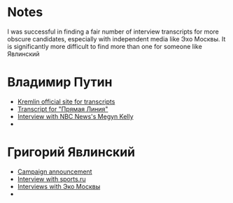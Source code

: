 # Notes
I was successful in finding a fair number of interview transcripts for more obscure candidates, especially with independent media like Эхо Москвы. It is significantly more difficult to find more than one for someone like Явлинский

# Владимир Путин
- [Kremlin official site for transcripts](http://www.kremlin.ru/events/president/transcripts/speeches)
- [Transcript for "Прямая Линия"](https://rg.ru/2017/06/15/stenogramma-priamoj-linii-s-vladimirom-putinym-2017.html)
- [Interview with NBC News's Megyn Kelly](https://rg.ru/2017/06/05/stenogramma-interviu-vladimira-putina-amerikanskomu-telekanalu-nbc-news.html)
- 

# Григорий Явлинский
- [Campaign announcement](https://www.yabloko.ru/node/38186)
- [Interview with sports.ru](https://www.sports.ru/tribuna/blogs/dud/1040827.html)
- [Interviews with Эко Москвы](https://echo.msk.ru/guests/202/)
- 
